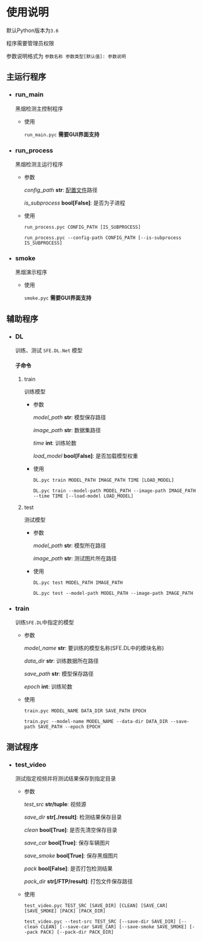 # 使用说明

默认Python版本为`3.6` 

程序需要管理员权限

参数说明格式为 `参数名称 参数类型[默认值]: 参数说明`

## 主运行程序

- ### run_main
    黑烟检测主控制程序

    - 使用
        
        `run_main.pyc` **需要GUI界面支持**

- ### run_process
    黑烟检测主运行程序

    - 参数
    
        *config_path* **str**: [配置文件](config_help.MD)路径 
    
        *is_subprocess* **bool[False]**: 是否为子进程
    
    - 使用
    
        ```
        run_process.pyc CONFIG_PATH [IS_SUBPROCESS]

        run_process.pyc --config-path CONFIG_PATH [--is-subprocess IS_SUBPROCESS]
        ```

- ### smoke
    黑烟演示程序

    - 使用

        `smoke.pyc` **需要GUI界面支持**


## 辅助程序

- ### DL
    训练、测试 `SFE.DL.Net` 模型

    #### 子命令

    1. train

        训练模型

        - 参数

            *model_path* **str**: 模型保存路径

            *image_path* **str**: 数据集路径

            *time* **int**: 训练轮数

            *load_model* **bool[False]**: 是否加载模型权重

        - 使用

            ```
            DL.pyc train MODEL_PATH IMAGE_PATH TIME [LOAD_MODEL]

            DL.pyc train --model-path MODEL_PATH --image-path IMAGE_PATH --time TIME [--load-model LOAD_MODEL]
            ```

    2. test

        测试模型

        - 参数

            *model_path* **str**: 模型所在路径
    
            *image_path* **str**: 测试图片所在路径

        - 使用

            ```
            DL.pyc test MODEL_PATH IMAGE_PATH
            
            DL.pyc test --model-path MODEL_PATH --image-path IMAGE_PATH
            ```

- ### train
    训练`SFE.DL`中指定的模型

    - 参数

        *model_name* **str**: 要训练的模型名称(SFE.DL中的模块名称)

        *data_dir* **str**: 训练数据所在路径

        *save_path* **str**: 模型保存路径

        *epoch* **int**: 训练轮数

    - 使用

        ```
        train.pyc MODEL_NAME DATA_DIR SAVE_PATH EPOCH
        
        train.pyc --model-name MODEL_NAME --data-dir DATA_DIR --save-path SAVE_PATH --epoch EPOCH
        ```

## 测试程序

- ### test_video
    测试指定视频并将测试结果保存到指定目录

    - 参数

        *test_src* **str/tuple**: 视频源

        *save_dir* **str[./result]**: 检测结果保存目录

        *clean* **bool[True]**: 是否先清空保存目录

        *save_car* **bool[True]**: 保存车辆图片

        *save_smoke* **bool[True]**: 保存黑烟图片

        *pack* **bool[False]**: 是否打包检测结果

        *pack_dir* **str[/FTP/result]**: 打包文件保存路径

    - 使用

        ```
        test_video.pyc TEST_SRC [SAVE_DIR] [CLEAN] [SAVE_CAR] [SAVE_SMOKE] [PACK] [PACK_DIR]
        
        test_video.pyc --test-src TEST_SRC [--save-dir SAVE_DIR] [--clean CLEAN] [--save-car SAVE_CAR] [--save-smoke SAVE_SMOKE] [--pack PACK] [--pack-dir PACK_DIR]
        ```
